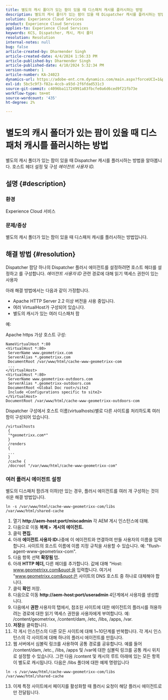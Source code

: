```yaml
---
title: 별도의 캐시 폴더가 있는 팜이 있을 때 디스패처 캐시를 플러시하는 방법
description: 별도의 캐시 폴더가 있는 팜이 있을 때 Dispatcher 캐시를 플러시하는 방법에 대한 문제를 해결하는 방법에 대해 알아봅니다.
solution: Experience Cloud Services
product: Experience Cloud Services
applies-to: Experience Cloud Services
keywords: KCS, Dispatcher, 캐시, 캐시 폴더
resolution: Resolution
internal-notes: null
bug: false
article-created-by: Dharmender Singh
article-created-date: 4/4/2024 1:56:33 PM
article-published-by: Dharmender Singh
article-published-date: 4/10/2024 5:32:34 PM
version-number: 1
article-number: KA-24023
dynamics-url: https://adobe-ent.crm.dynamics.com/main.aspx?forceUCI=1&pagetype=entityrecord&etn=knowledgearticle&id=9c67221f-8bf2-ee11-904b-6045bd034c54
exl-id: 5bc5c9f3-f82a-4ccb-a93d-2f6fdad531c3
source-git-commit: c4096ba11724991a83fbcfe0a6d6ced9f21fb73e
workflow-type: tm+mt
source-wordcount: '435'
ht-degree: 2%

---
```


# 별도의 캐시 폴더가 있는 팜이 있을 때 디스패처 캐시를 플러시하는 방법


별도의 캐시 폴더가 있는 팜이 있을 때 Dispatcher 캐시를 플러시하는 방법을 알아봅니다. 호스트 헤더 설정 및 구성 *에이전트 사용자 ID.*

## 설명 {#description}


### 환경

Experience Cloud 서비스

### 문제/증상

별도의 캐시 폴더가 있는 팜이 있을 때 디스패처 캐시를 플러시하는 방법입니다.


## 해결 방법 {#resolution}


Dispatcher 팜당 하나의 Dispatcher 플러시 에이전트를 설정하려면 호스트 헤더를 설정하고 를 구성합니다. *에이전트 사용자 ID* 관련 경로에 대해 읽기 액세스 권한이 있는 사용자

아래 해결 방법에서는 다음과 같이 가정합니다.

- Apache HTTP Server 2.2 이상 버전을 사용 중입니다.
- 여러 VirtualHost가 구성되어 있습니다.
- 별도의 캐시가 있는 여러 디스패처 팜


예:

Apache https 가상 호스트 구성:


```
NameVirtualHost *:80
<VirtualHost *:80>
 ServerName www.geometrixx.com
 ServerAlias *.geometrixx.com
 DocumentRoot /var/www/html/cache-www-geometrixx-com
 ...
</VirtualHost>
<VirtualHost *:80>
 ServerName www.geometrixx-outdoors.com
 ServerAlias *.geometrixx-outdoors.com
 DocumentRoot <Global Doc root>/site2
 Include <Configurations specific to site2>
</VirtualHost>
DocumentRoot /var/www/html/cache-www-geometrixx-outdoors-com
```


Dispatcher 구성에서 호스트 이름(virtualhosts)별로 다른 사이트를 처리하도록 여러 팜이 구성되어 있습니다.


```
/virtualhosts
 {
 "*geometrixx.com*"
 }
 /renders
 {
 ...
 }
 /cache {
 /docroot "/var/www/html/cache-www-geometrixx-com"
```


### 여러 플러시 에이전트 설정

별도의 디스패처 팜(5개 이하)만 있는 경우, 플러시 에이전트를 여러 개 구성하는 것이 쉬운 해결 방법입니다.


```
ln -s /var/www/html/cache-www-geometrixx-com/libs /var/www/html/shared-cache
```


1. 열기 <b>http://aem-host:port/miscadmin</b> 각 AEM 게시 인스턴스에 대해.
2. 다음으로 이동 <b>복제 `>`  게시의 에이전트.</b>
3. 클릭 <b>편집.</b>
4. 아래 <b>에이전트 사용자 ID</b>나중에 이 에이전트와 연결하여 만들 사용자의 이름을 입력합니다. 사이트의 호스트 이름에 이름 지정 규칙을 사용할 수 있습니다. 예: &quot;flush-agent-www-geometrixx-com&quot;.
5. 다음 항목 선택 <b>확장됨 </b>탭<b>.</b>
6. 아래 <b>HTTP 헤더, </b>다른 헤더를 추가합니다. 값에 대해 &quot;Host: www.geometrixx.com&quot;을 입력합니다. 여기서 &quot;www.geometrixx.com&quot;은 사이트의 DNS 호스트 중 하나로 대체해야 합니다.
7. 클릭 <b>확인</b> 저장.
8. 다음으로 이동 <b>http://aem-host:port/useradmin </b>4단계에서 사용자를 생성합니다.
9. 다음에서 <b>권한 </b>사용자의 탭에서, 참조된 사이트에 대한 에이전트의 플러시를 허용하려는 경로에 대한 읽기 액세스 권한을 사용자에게 부여합니다. 예: /content/geometrixx, /content/dam, /etc, /libs, /apps, /var.
10. <b>저장</b>을 클릭합니다.
11. 각 게시 인스턴스의 다른 모든 사이트에 대해 1~10단계를 반복합니다. 각 게시 인스턴스의 각 사이트에 대해 하나의 플러시 에이전트를 만듭니다.
12. 웹 서버에서 심볼릭 링크를 사용하여 공통 경로를 공유합니다. 예를 들어 /content/dam, /etc., /libs, /apps 및 /var에 대한 심볼릭 링크를 공통 캐시 위치로 설정할 수 있습니다. 그런 다음 /content 및 캐시의 루트 아래에 있는 모든 항목이 별도로 캐시됩니다. 다음은 /libs 폴더에 대한 예제 명령입니다




   ```
   ln -s /var/www/html/cache-www-geometrixx-com/libs /var/www/html/shared-cache
   ```




13. 이제 특정 사이트에서 페이지를 활성화할 때 플러시 요청이 해당 플러시 에이전트로만 전달됩니다.

